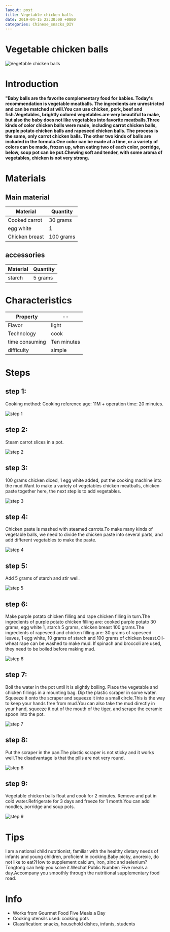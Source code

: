 ```yaml
---
layout: post
title: Vegetable chicken balls
date: 2019-04-15 22:30:00 +0800
categories: Chinese_snacks_DIY
---
```


# Vegetable chicken balls

![Vegetable chicken balls]({{site.baseurl}}/img/429932/429932.jpg)

# Introduction

**"Baby balls are the favorite complementary food for babies. Today's recommendation is vegetable meatballs. The ingredients are unrestricted and can be matched at will.You can use chicken, pork, beef and fish.Vegetables, brightly colored vegetables are very beautiful to make, but also the baby does not like vegetables into favorite meatballs.Three kinds of color chicken balls were made, including carrot chicken balls, purple potato chicken balls and rapeseed chicken balls. The process is the same, only carrot chicken balls. The other two kinds of balls are included in the formula.One color can be made at a time, or a variety of colors can be made, frozen up, when eating two of each color, porridge, below, soup pot can be put.Chewing soft and tender, with some aroma of vegetables, chicken is not very strong.**

# Materials


## Main material

Material|Quantity
--|--
Cooked carrot|30 grams
egg white|1
Chicken breast|100 grams

## accessories

Material|Quantity
--|--
starch|5 grams

# Characteristics

Property|--
--|--
Flavor|light
Technology|cook
time consuming|Ten minutes
difficulty|simple

# Steps

## step 1:

Cooking method: Cooking reference age: 11M + operation time: 20 minutes.

![step 1]({{site.baseurl}}/img/429932/1.jpg)

## step 2:

Steam carrot slices in a pot.

![step 2]({{site.baseurl}}/img/429932/2.jpg)

## step 3:

100 grams chicken diced, 1 egg white added, put the cooking machine into the mud.Want to make a variety of vegetables chicken meatballs, chicken paste together here, the next step is to add vegetables.

![step 3]({{site.baseurl}}/img/429932/3.jpg)

## step 4:

Chicken paste is mashed with steamed carrots.To make many kinds of vegetable balls, we need to divide the chicken paste into several parts, and add different vegetables to make the paste.

![step 4]({{site.baseurl}}/img/429932/4.jpg)

## step 5:

Add 5 grams of starch and stir well.

![step 5]({{site.baseurl}}/img/429932/5.jpg)

## step 6:

Make purple potato chicken filling and rape chicken filling in turn.The ingredients of purple potato chicken filling are: cooked purple potato 30 grams, egg white 1, starch 5 grams, chicken breast 100 grams.The ingredients of rapeseed and chicken filling are: 30 grams of rapeseed leaves, 1 egg white, 10 grams of starch and 100 grams of chicken breast.Oil-wheat rape can be washed to make mud. If spinach and broccoli are used, they need to be boiled before making mud.

![step 6]({{site.baseurl}}/img/429932/6.jpg)

## step 7:

Boil the water in the pot until it is slightly boiling. Place the vegetable and chicken fillings in a mounting bag. Dip the plastic scraper in some water. Squeeze it onto the scraper and squeeze it into a small circle.This is the way to keep your hands free from mud.You can also take the mud directly in your hand, squeeze it out of the mouth of the tiger, and scrape the ceramic spoon into the pot.

![step 7]({{site.baseurl}}/img/429932/7.jpg)

## step 8:

Put the scraper in the pan.The plastic scraper is not sticky and it works well.The disadvantage is that the pills are not very round.

![step 8]({{site.baseurl}}/img/429932/8.jpg)

## step 9:

Vegetable chicken balls float and cook for 2 minutes. Remove and put in cold water.Refrigerate for 3 days and freeze for 1 month.You can add noodles, porridge and soup pots.

![step 9]({{site.baseurl}}/img/429932/9.jpg)

# Tips

I am a national child nutritionist, familiar with the healthy dietary needs of infants and young children, proficient in cooking.Baby picky, anorexic, do not like to eat?How to supplement calcium, iron, zinc and selenium? Tongtong can help you solve it.Wechat Public Number: Five meals a day.Accompany you smoothly through the nutritional supplementary food road.

# Info

- Works from Gourmet Food Five Meals a Day
- Cooking utensils used: cooking pots
- Classification: snacks, household dishes, infants, students